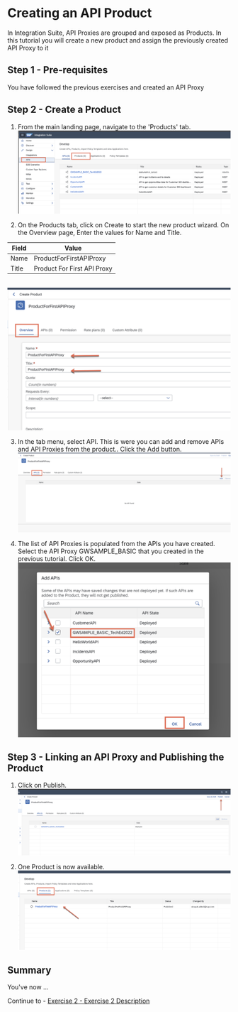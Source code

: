 # Creating an API Product


In  Integration Suite, API Proxies are grouped and exposed as Products. In this tutorial you will create a new product and assign the previously created API Proxy to it


## Step 1 - Pre-requisites

You have followed the previous exercises and created an API Proxy

## Step 2 - Create a Product

1. From the main landing page, navigate to the 'Products' tab. <br>![](/exercises/exercise3/images/Picture1.png)

2. On the Products tab, click on Create to start the new product wizard. On the Overview page, Enter the values for Name and Title.

| Field        | Value           |
| ------------- |-------------|
| Name      | ProductForFirstAPIProxy |
| Title      | Product For First API Proxy      | 


<br>![](/exercises/exercise3/images/Picture2.png)

3. In the tab menu, select API. This is were you can add and remove APIs and API Proxies from the product.. Click the Add button.<br>![](/exercises/exercise3/images/Picture3.png)

4. The list of API Proxies is populated from the APIs you have created. Select the API Proxy GWSAMPLE_BASIC that you created in the previous tutorial. Click OK. <br>![](/exercises/exercise3/images/Picture4.png)

## Step 3 - Linking an API Proxy and Publishing the Product

1. Click on Publish. <br>![](/exercises/exercise3/images/Picture5.png)

2. One Product is now available.  <br>![](/exercises/exercise3/images/Picture6.png)


## Summary

You've now ...

Continue to - [Exercise 2 - Exercise 2 Description](../ex2/README.md)


